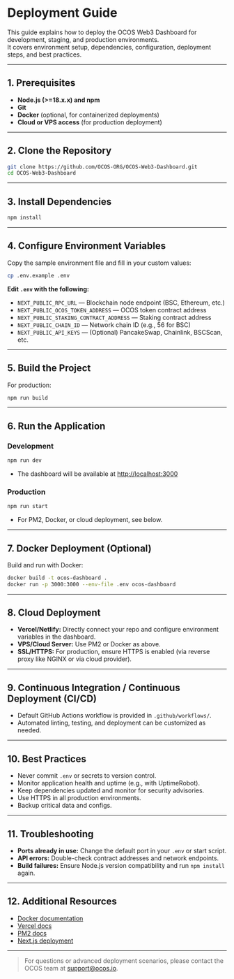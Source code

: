 
# Deployment Guide

This guide explains how to deploy the OCOS Web3 Dashboard for development, staging, and production environments.  
It covers environment setup, dependencies, configuration, deployment steps, and best practices.

---

## 1. Prerequisites

- **Node.js (>=18.x.x) and npm**
- **Git**
- **Docker** (optional, for containerized deployments)
- **Cloud or VPS access** (for production deployment)

---

## 2. Clone the Repository

```bash
git clone https://github.com/OCOS-ORG/OCOS-Web3-Dashboard.git
cd OCOS-Web3-Dashboard
```

---

## 3. Install Dependencies

```bash
npm install
```

---

## 4. Configure Environment Variables

Copy the sample environment file and fill in your custom values:

```bash
cp .env.example .env
```

**Edit `.env` with the following:**

- `NEXT_PUBLIC_RPC_URL` — Blockchain node endpoint (BSC, Ethereum, etc.)
- `NEXT_PUBLIC_OCOS_TOKEN_ADDRESS` — OCOS token contract address
- `NEXT_PUBLIC_STAKING_CONTRACT_ADDRESS` — Staking contract address
- `NEXT_PUBLIC_CHAIN_ID` — Network chain ID (e.g., 56 for BSC)
- `NEXT_PUBLIC_API_KEYS` — (Optional) PancakeSwap, Chainlink, BSCScan, etc.

---

## 5. Build the Project

For production:

```bash
npm run build
```

---

## 6. Run the Application

### Development

```bash
npm run dev
```
- The dashboard will be available at [http://localhost:3000](http://localhost:3000)

### Production

```bash
npm run start
```
- For PM2, Docker, or cloud deployment, see below.

---

## 7. Docker Deployment (Optional)

Build and run with Docker:

```bash
docker build -t ocos-dashboard .
docker run -p 3000:3000 --env-file .env ocos-dashboard
```

---

## 8. Cloud Deployment

- **Vercel/Netlify:** Directly connect your repo and configure environment variables in the dashboard.
- **VPS/Cloud Server:** Use PM2 or Docker as above.
- **SSL/HTTPS:** For production, ensure HTTPS is enabled (via reverse proxy like NGINX or via cloud provider).

---

## 9. Continuous Integration / Continuous Deployment (CI/CD)

- Default GitHub Actions workflow is provided in `.github/workflows/`.
- Automated linting, testing, and deployment can be customized as needed.

---

## 10. Best Practices

- Never commit `.env` or secrets to version control.
- Monitor application health and uptime (e.g., with UptimeRobot).
- Keep dependencies updated and monitor for security advisories.
- Use HTTPS in all production environments.
- Backup critical data and configs.

---

## 11. Troubleshooting

- **Ports already in use:** Change the default port in your `.env` or start script.
- **API errors:** Double-check contract addresses and network endpoints.
- **Build failures:** Ensure Node.js version compatibility and run `npm install` again.

---

## 12. Additional Resources

- [Docker documentation](https://docs.docker.com/)
- [Vercel docs](https://vercel.com/docs)
- [PM2 docs](https://pm2.keymetrics.io/)
- [Next.js deployment](https://nextjs.org/docs/deployment)

---

> For questions or advanced deployment scenarios, please contact the OCOS team at [support@ocos.io](mailto:support@ocos.io).

